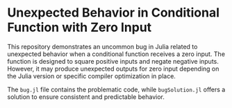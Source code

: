 # Unexpected Behavior in Conditional Function with Zero Input

This repository demonstrates an uncommon bug in Julia related to unexpected behavior when a conditional function receives a zero input.  The function is designed to square positive inputs and negate negative inputs. However, it may produce unexpected outputs for zero input depending on the Julia version or specific compiler optimization in place. 

The `bug.jl` file contains the problematic code, while `bugSolution.jl` offers a solution to ensure consistent and predictable behavior.